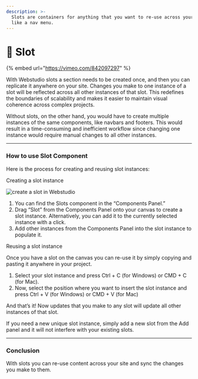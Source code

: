 ```yaml
---
description: >-
  Slots are containers for anything that you want to re-use across your site,
  like a nav menu.
---
```


# 🔲 Slot

{% embed url="https://vimeo.com/842097297" %}

With Webstudio slots a section needs to be created once, and then you can replicate it anywhere on your site. Changes you make to one instance of a slot will be reflected across all other instances of that slot. This redefines the boundaries of scalability and makes it easier to maintain visual coherence across complex projects.

Without slots, on the other hand, you would have to create multiple instances of the same components, like navbars and footers. This would result in a time-consuming and inefficient workflow since changing one instance would require manual changes to all other instances.

***

### How to use Slot Component

Here is the process for creating and reusing slot instances:

Creating a slot instance

&#x20;![create a slot in Webstudio](../../.gitbook/assets/university/Slots\_Image.avif)

1. You can find the Slots component in the “Components Panel.”
2. Drag “Slot” from the Components Panel onto your canvas to create a slot instance. Alternatively, you can add it to the currently selected instance with a click.
3. Add other instances from the Components Panel into the slot instance to populate it.

Reusing a slot instance

Once you have a slot on the canvas you can re-use it by simply copying and pasting it anywhere in your project.

1. Select your slot instance and press Ctrl + C (for Windows) or CMD + C (for Mac).
2. Now, select the position where you want to insert the slot instance and press Ctrl + V (for Windows) or CMD + V (for Mac)

And that’s it! Now updates that you make to any slot will update all other instances of that slot.

If you need a new unique slot instance, simply add a new slot from the Add panel and it will not interfere with your existing slots.

***

### Conclusion

With slots you can re-use content across your site and sync the changes you make to them.
